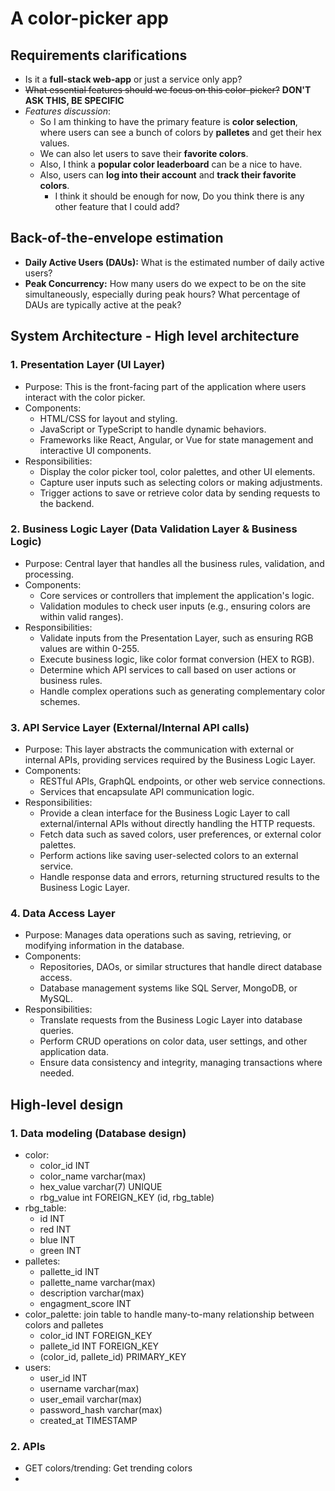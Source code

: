 # A color-picker app
## Requirements clarifications
- Is it a **full-stack web-app** or just a service only app?
- ~~What essential features should we focus on this color-picker?~~ **DON'T ASK THIS, BE SPECIFIC**
- *Features discussion*:
    - So I am thinking to have the primary feature is **color selection**, where users can see a bunch of colors by **palletes** and get their hex values.
    - We can also let users to save their **favorite colors**.
    - Also, I think a **popular color leaderboard** can be a nice to have.
    - Also, users can **log into their account** and **track their favorite colors**.
        - I think it should be enough for now, Do you think there is any other feature that I could add?
## Back-of-the-envelope estimation
- **Daily Active Users (DAUs):** What is the estimated number of daily active users? 
- **Peak Concurrency:** How many users do we expect to be on the site simultaneously, especially during peak hours? What percentage of DAUs are typically active at the peak?
## System Architecture - High level architecture
### 1. Presentation Layer (UI Layer)
- Purpose: This is the front-facing part of the application where users interact with the color picker.
- Components:
    - HTML/CSS for layout and styling.
    - JavaScript or TypeScript to handle dynamic behaviors.
    - Frameworks like React, Angular, or Vue for state management and interactive UI components.
- Responsibilities:
    - Display the color picker tool, color palettes, and other UI elements.
    - Capture user inputs such as selecting colors or making adjustments.
    - Trigger actions to save or retrieve color data by sending requests to the backend.
### 2. Business Logic Layer (Data Validation Layer & Business Logic)
- Purpose: Central layer that handles all the business rules, validation, and processing.
- Components:
    - Core services or controllers that implement the application's logic.
    - Validation modules to check user inputs (e.g., ensuring colors are within valid ranges).
- Responsibilities:
    - Validate inputs from the Presentation Layer, such as ensuring RGB values are within 0-255.
    - Execute business logic, like color format conversion (HEX to RGB).
    - Determine which API services to call based on user actions or business rules.
    - Handle complex operations such as generating complementary color schemes.
### 3. API Service Layer (External/Internal API calls)
- Purpose: This layer abstracts the communication with external or internal APIs, providing services required by the Business Logic Layer.
- Components:
    - RESTful APIs, GraphQL endpoints, or other web service connections.
    - Services that encapsulate API communication logic.
- Responsibilities:
    - Provide a clean interface for the Business Logic Layer to call external/internal APIs without directly handling the HTTP requests.
    - Fetch data such as saved colors, user preferences, or external color palettes.
    - Perform actions like saving user-selected colors to an external service.
    - Handle response data and errors, returning structured results to the Business Logic Layer.
### 4. Data Access Layer
- Purpose: Manages data operations such as saving, retrieving, or modifying information in the database.
- Components:
    - Repositories, DAOs, or similar structures that handle direct database access.
    - Database management systems like SQL Server, MongoDB, or MySQL.
- Responsibilities:
    - Translate requests from the Business Logic Layer into database queries.
    - Perform CRUD operations on color data, user settings, and other application data.
    - Ensure data consistency and integrity, managing transactions where needed.
## High-level design
### 1. Data modeling (Database design)
- color:
    - color_id INT
    - color_name varchar(max)
    - hex_value varchar(7) UNIQUE
    - rbg_value int FOREIGN_KEY (id, rbg_table)
- rbg_table:
    - id INT
    - red INT
    - blue INT
    - green INT
- palletes:
    - pallette_id INT
    - pallette_name varchar(max)
    - description varchar(max)
    - engagment_score INT
- color_palette: join table to handle many-to-many relationship between colors and palletes
    - color_id INT FOREIGN_KEY
    - pallete_id INT FOREIGN_KEY
    - (color_id, pallete_id) PRIMARY_KEY
- users:
    - user_id INT
    - username varchar(max)
    - user_email varchar(max)
    - password_hash varchar(max)
    - created_at TIMESTAMP
### 2. APIs
- GET colors/trending: Get trending colors 
- 
